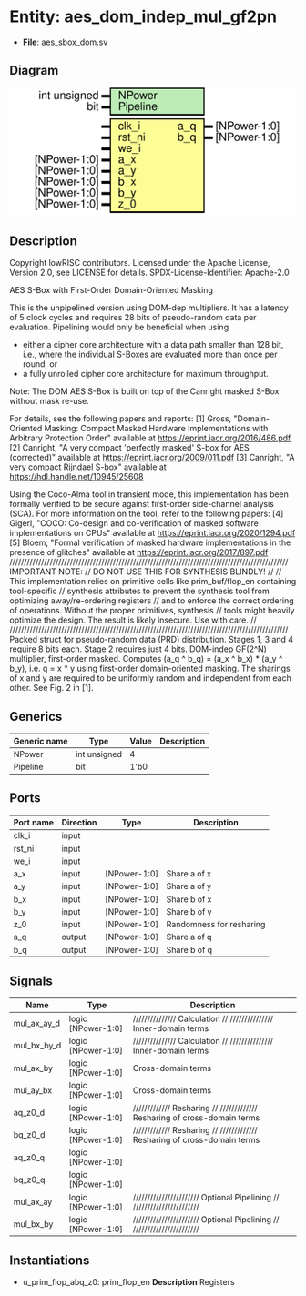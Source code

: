 # Entity: aes_dom_indep_mul_gf2pn

- **File**: aes_sbox_dom.sv
## Diagram

![Diagram](aes_sbox_dom.svg "Diagram")
## Description

 Copyright lowRISC contributors.
 Licensed under the Apache License, Version 2.0, see LICENSE for details.
 SPDX-License-Identifier: Apache-2.0

 AES S-Box with First-Order Domain-Oriented Masking

 This is the unpipelined version using DOM-dep multipliers. It has a latency of 5 clock cycles
 and requires 28 bits of pseudo-random data per evaluation. Pipelining would only be beneficial
 when using
 - either a cipher core architecture with a data path smaller than 128 bit, i.e., where the
   individual S-Boxes are evaluated more than once per round, or
 - a fully unrolled cipher core architecture for maximum throughput.

 Note: The DOM AES S-Box is built on top of the Canright masked S-Box without mask re-use.

 For details, see the following papers and reports:
 [1] Gross, "Domain-Oriented Masking: Compact Masked Hardware Implementations with Arbitrary
     Protection Order" available at https://eprint.iacr.org/2016/486.pdf
 [2] Canright, "A very compact 'perfectly masked' S-box for AES (corrected)" available at
     https://eprint.iacr.org/2009/011.pdf
 [3] Canright, "A very compact Rijndael S-box" available at https://hdl.handle.net/10945/25608

 Using the Coco-Alma tool in transient mode, this implementation has been formally verified to be
 secure against first-order side-channel analysis (SCA). For more information on the tool,
 refer to the following papers:
 [4] Gigerl, "COCO: Co-design and co-verification of masked software implementations on CPUs"
     available at https://eprint.iacr.org/2020/1294.pdf
 [5] Bloem, "Formal verification of masked hardware implementations in the presence of glitches"
     available at https://eprint.iacr.org/2017/897.pdf
/////////////////////////////////////////////////////////////////////////////////////////////////
 IMPORTANT NOTE:                                                                               //
                            DO NOT USE THIS FOR SYNTHESIS BLINDLY!                             //
                                                                                               //
 This implementation relies on primitive cells like prim_buf/flop_en containing tool-specific  //
 synthesis attributes to prevent the synthesis tool from optimizing away/re-ordering registers //
 and to enforce the correct ordering of operations. Without the proper primitives, synthesis   //
 tools might heavily optimize the design. The result is likely insecure. Use with care.        //
/////////////////////////////////////////////////////////////////////////////////////////////////
 Packed struct for pseudo-random data (PRD) distribution. Stages 1, 3 and 4 require 8 bits each.
 Stage 2 requires just 4 bits.
 DOM-indep GF(2^N) multiplier, first-order masked.
 Computes (a_q ^ b_q) = (a_x ^ b_x) * (a_y ^ b_y), i.e. q = x * y using first-order
 domain-oriented masking. The sharings of x and y are required to be uniformly random and
 independent from each other.
 See Fig. 2 in [1].

## Generics

| Generic name | Type         | Value | Description |
| ------------ | ------------ | ----- | ----------- |
| NPower       | int unsigned | 4     |             |
| Pipeline     | bit          | 1'b0  |             |
## Ports

| Port name | Direction | Type         | Description              |
| --------- | --------- | ------------ | ------------------------ |
| clk_i     | input     |              |                          |
| rst_ni    | input     |              |                          |
| we_i      | input     |              |                          |
| a_x       | input     | [NPower-1:0] | Share a of x             |
| a_y       | input     | [NPower-1:0] | Share a of y             |
| b_x       | input     | [NPower-1:0] | Share b of x             |
| b_y       | input     | [NPower-1:0] | Share b of y             |
| z_0       | input     | [NPower-1:0] | Randomness for resharing |
| a_q       | output    | [NPower-1:0] | Share a of q             |
| b_q       | output    | [NPower-1:0] | Share b of q             |
## Signals

| Name        | Type               | Description                                                                 |
| ----------- | ------------------ | --------------------------------------------------------------------------- |
| mul_ax_ay_d | logic [NPower-1:0] | ///////////////  Calculation // ///////////////  Inner-domain terms         |
| mul_bx_by_d | logic [NPower-1:0] | ///////////////  Calculation // ///////////////  Inner-domain terms         |
| mul_ax_by   | logic [NPower-1:0] |  Cross-domain terms                                                         |
| mul_ay_bx   | logic [NPower-1:0] |  Cross-domain terms                                                         |
| aq_z0_d     | logic [NPower-1:0] | /////////////  Resharing // /////////////  Resharing of cross-domain terms  |
| bq_z0_d     | logic [NPower-1:0] | /////////////  Resharing // /////////////  Resharing of cross-domain terms  |
| aq_z0_q     | logic [NPower-1:0] |                                                                             |
| bq_z0_q     | logic [NPower-1:0] |                                                                             |
| mul_ax_ay   | logic [NPower-1:0] | ///////////////////////  Optional Pipelining // ///////////////////////     |
| mul_bx_by   | logic [NPower-1:0] | ///////////////////////  Optional Pipelining // ///////////////////////     |
## Instantiations

- u_prim_flop_abq_z0: prim_flop_en
**Description**
 Registers

